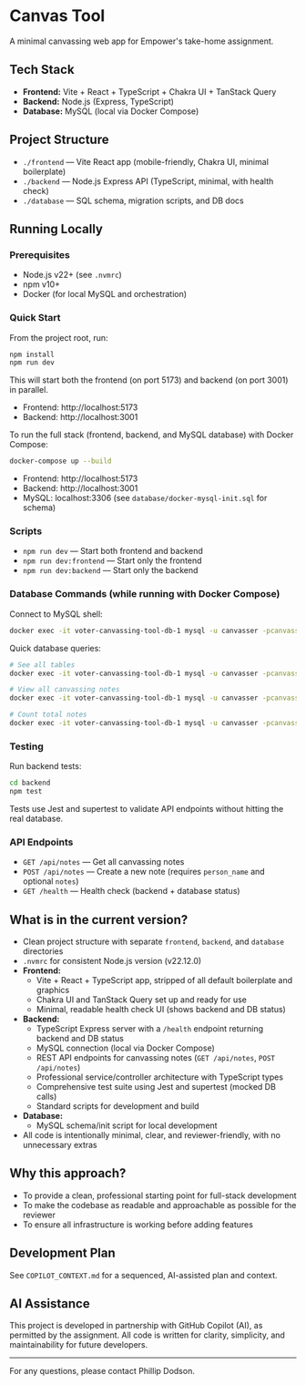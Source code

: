 # Canvas Tool

A minimal canvassing web app for Empower's take-home assignment.

## Tech Stack
- **Frontend:** Vite + React + TypeScript + Chakra UI + TanStack Query
- **Backend:** Node.js (Express, TypeScript)
- **Database:** MySQL (local via Docker Compose)

## Project Structure
- `./frontend` — Vite React app (mobile-friendly, Chakra UI, minimal boilerplate)
- `./backend` — Node.js Express API (TypeScript, minimal, with health check)
- `./database` — SQL schema, migration scripts, and DB docs

## Running Locally

### Prerequisites
- Node.js v22+ (see `.nvmrc`)
- npm v10+
- Docker (for local MySQL and orchestration)

### Quick Start
From the project root, run:

```bash
npm install
npm run dev
```

This will start both the frontend (on port 5173) and backend (on port 3001) in parallel.

- Frontend: http://localhost:5173
- Backend: http://localhost:3001

To run the full stack (frontend, backend, and MySQL database) with Docker Compose:

```bash
docker-compose up --build
```

- Frontend: http://localhost:5173
- Backend: http://localhost:3001
- MySQL: localhost:3306 (see `database/docker-mysql-init.sql` for schema)

### Scripts
- `npm run dev` — Start both frontend and backend
- `npm run dev:frontend` — Start only the frontend
- `npm run dev:backend` — Start only the backend

### Database Commands (while running with Docker Compose)

Connect to MySQL shell:
```bash
docker exec -it voter-canvassing-tool-db-1 mysql -u canvasser -pcanvasserpass canvassing
```

Quick database queries:
```bash
# See all tables
docker exec -it voter-canvassing-tool-db-1 mysql -u canvasser -pcanvasserpass canvassing -e "SHOW TABLES;"

# View all canvassing notes
docker exec -it voter-canvassing-tool-db-1 mysql -u canvasser -pcanvasserpass canvassing -e "SELECT * FROM canvassing_notes ORDER BY created_at DESC;"

# Count total notes
docker exec -it voter-canvassing-tool-db-1 mysql -u canvasser -pcanvasserpass canvassing -e "SELECT COUNT(*) as total_notes FROM canvassing_notes;"
```

### Testing

Run backend tests:
```bash
cd backend
npm test
```

Tests use Jest and supertest to validate API endpoints without hitting the real database.

### API Endpoints
- `GET /api/notes` — Get all canvassing notes
- `POST /api/notes` — Create a new note (requires `person_name` and optional `notes`)
- `GET /health` — Health check (backend + database status)

## What is in the current version?
- Clean project structure with separate `frontend`, `backend`, and `database` directories
- `.nvmrc` for consistent Node.js version (v22.12.0)
- **Frontend:**
  - Vite + React + TypeScript app, stripped of all default boilerplate and graphics
  - Chakra UI and TanStack Query set up and ready for use
  - Minimal, readable health check UI (shows backend and DB status)
- **Backend:**
  - TypeScript Express server with a `/health` endpoint returning backend and DB status
  - MySQL connection (local via Docker Compose)
  - REST API endpoints for canvassing notes (`GET /api/notes`, `POST /api/notes`)
  - Professional service/controller architecture with TypeScript types
  - Comprehensive test suite using Jest and supertest (mocked DB calls)
  - Standard scripts for development and build
- **Database:**
  - MySQL schema/init script for local development
- All code is intentionally minimal, clear, and reviewer-friendly, with no unnecessary extras

## Why this approach?
- To provide a clean, professional starting point for full-stack development
- To make the codebase as readable and approachable as possible for the reviewer
- To ensure all infrastructure is working before adding features

## Development Plan
See `COPILOT_CONTEXT.md` for a sequenced, AI-assisted plan and context.

## AI Assistance
This project is developed in partnership with GitHub Copilot (AI), as permitted by the assignment. All code is written for clarity, simplicity, and maintainability for future developers.

---

For any questions, please contact Phillip Dodson.
